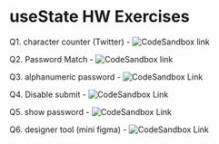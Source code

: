 # useState HW Exercises

Q1. character counter (Twitter) - ![CodeSandbox link](https://codesandbox.io/s/character-counter-0qsz3b?file=/src/App.js)

Q2. Password Match - ![CodeSandbox link](https://codesandbox.io/s/friendly-ritchie-rlmqp8?file=/src/App.js)

Q3. alphanumeric password - ![CodeSandbox Link](https://codesandbox.io/s/alphanumeric-password-7znqyn?file=/src/App.js)

Q4. Disable submit - ![CodeSandbox Link](https://codesandbox.io/s/disable-submit-btn-cuwzz3?file=/src/App.js)

Q5. show password - ![CodeSandbox Link](https://codesandbox.io/s/password-reset-form-show-password-r6jsjo?file=/src/App.js)

Q6. designer tool (mini figma) - ![CodeSandbox Link](https://codesandbox.io/s/mini-figma-app-z4sedv?file=/src/App.js)